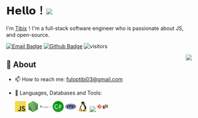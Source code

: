 # 𝗛𝗲𝗹𝗹𝗼！<img src="https://user-images.githubusercontent.com/5679180/79618120-0daffb80-80be-11ea-819e-d2b0fa904d07.gif" width="27px"> 

I'm [Tibix](https://github.com/TibixDev)！I'm a full-stack software engineer who is passionate about JS, and open-source.

[![Email Badge](https://img.shields.io/badge/-Email-c14438?style=flat-square&logo=Gmail&logoColor=white&link=mailto:fuloptibi03@gmail.com)](mailto:fuloptibi03@gmail.com)
[![Github Badge](https://img.shields.io/badge/-Github-232323?style=flat-square&logo=Github&logoColor=white&link=https://github.com/tibix)](https://github.com/tibix)
![visitors](https://visitor-badge.laobi.icu/badge?page_id=tibixdev)

<img align="right" src="https://github-readme-stats.vercel.app/api?username=tibixdev&show_icons=true&hide_border=true">

## 🧐 About
- 📫 How to reach me: fuloptibi03@gmail.com
- 🌱 Languages, Databases and Tools: 

    <div>
        <img height="30" src="https://raw.githubusercontent.com/github/explore/80688e429a7d4ef2fca1e82350fe8e3517d3494d/topics/javascript/javascript.png">
        <img height="30" src="https://raw.githubusercontent.com/github/explore/80688e429a7d4ef2fca1e82350fe8e3517d3494d/topics/nodejs/nodejs.png">
        <img height="30" src="https://raw.githubusercontent.com/github/explore/80688e429a7d4ef2fca1e82350fe8e3517d3494d/topics/mongodb/mongodb.png">
        <img height="30" src="https://raw.githubusercontent.com/github/explore/80688e429a7d4ef2fca1e82350fe8e3517d3494d/topics/csharp/csharp.png">
        <img height="30" src="https://raw.githubusercontent.com/github/explore/80688e429a7d4ef2fca1e82350fe8e3517d3494d/topics/php/php.png">
        <img height="30" src="https://raw.githubusercontent.com/github/explore/80688e429a7d4ef2fca1e82350fe8e3517d3494d/topics/linux/linux.png">
        <img height="30" src="https://cdn.svgporn.com/logos/visual-studio-code.svg">
        <img height="30" src="https://raw.githubusercontent.com/github/explore/80688e429a7d4ef2fca1e82350fe8e3517d3494d/topics/git/git.png">
    </div>
